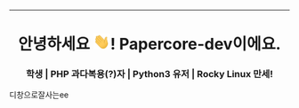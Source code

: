 <hr>
<h1 align="center">안녕하세요 <img src="https://raw.githubusercontent.com/ABSphreak/ABSphreak/master/gifs/Hi.gif" width="30px">! Papercore-dev이에요.</h1>
<h3 align="center">학생 | PHP 과다복용(?)자 | Python3 유저 | Rocky Linux 만세!</h3>
디창으로잘사는ee
